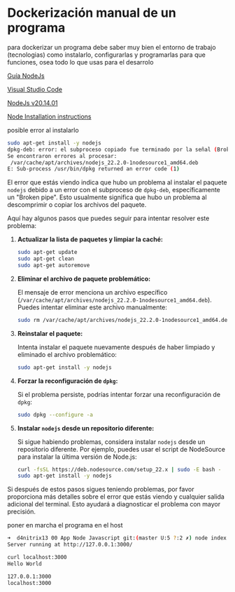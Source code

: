 # Dockerización manual de un programa

para dockerizar un programa debe saber muy bien el entorno de trabajo (tecnologias) como instalarlo, configurarlas y programarlas para que funciones, osea todo lo que usas para el desarrolo

[Guía NodeJs](https://nodejs.org/en/learn/getting-started/introduction-to-nodejs "https://nodejs.org/en/learn/getting-started/introduction-to-nodejs")

[Visual Studio Code](https://code.visualstudio.com/ "https://code.visualstudio.com/")

[NodeJs v20.14.01](https://nodejs.org/en "https://nodejs.org/en")

[Node Installation instructions](https://github.com/nodesource/distributions "https://github.com/nodesource/distributions")

posible error al instalarlo

```bash
sudo apt-get install -y nodejs
dpkg-deb: error: el subproceso copiado fue terminado por la señal (Broken pipe)
Se encontraron errores al procesar:
 /var/cache/apt/archives/nodejs_22.2.0-1nodesource1_amd64.deb
E: Sub-process /usr/bin/dpkg returned an error code (1)
```

El error que estás viendo indica que hubo un problema al instalar el paquete `nodejs` debido a un error con el subproceso de `dpkg-deb`, específicamente un "Broken pipe". Esto usualmente significa que hubo un problema al descomprimir o copiar los archivos del paquete.

Aquí hay algunos pasos que puedes seguir para intentar resolver este problema:

1. **Actualizar la lista de paquetes y limpiar la caché:**

   ```bash
   sudo apt-get update
   sudo apt-get clean
   sudo apt-get autoremove
   ```

2. **Eliminar el archivo de paquete problemático:**

   El mensaje de error menciona un archivo específico (`/var/cache/apt/archives/nodejs_22.2.0-1nodesource1_amd64.deb`). Puedes intentar eliminar este archivo manualmente:

   ```bash
   sudo rm /var/cache/apt/archives/nodejs_22.2.0-1nodesource1_amd64.deb
   ```

3. **Reinstalar el paquete:**

   Intenta instalar el paquete nuevamente después de haber limpiado y eliminado el archivo problemático:

   ```bash
   sudo apt-get install -y nodejs
   ```

4. **Forzar la reconfiguración de `dpkg`:**

   Si el problema persiste, podrías intentar forzar una reconfiguración de `dpkg`:

   ```bash
   sudo dpkg --configure -a
   ```

5. **Instalar `nodejs` desde un repositorio diferente:**

   Si sigue habiendo problemas, considera instalar `nodejs` desde un repositorio diferente. Por ejemplo, puedes usar el script de NodeSource para instalar la última versión de Node.js:

   ```bash
   curl -fsSL https://deb.nodesource.com/setup_22.x | sudo -E bash -
   sudo apt-get install -y nodejs
   ```

Si después de estos pasos sigues teniendo problemas, por favor proporciona más detalles sobre el error que estás viendo y cualquier salida adicional del terminal. Esto ayudará a diagnosticar el problema con mayor precisión.

poner en marcha el programa en el host

```bash
➜  d4nitrix13 00 App Node Javascript git:(master U:5 ?:2 ✗) node index.js 
Server running at http://127.0.0.1:3000/
```

```bash
curl localhost:3000
Hello World
```

```txt
127.0.0.1:3000
localhost:3000
```

